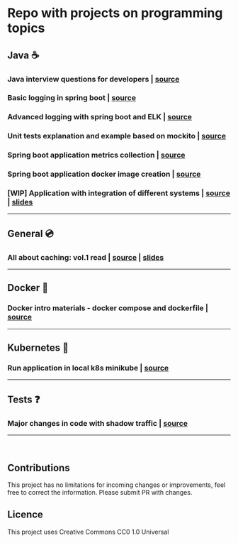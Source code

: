 # Repo with projects on programming topics

## Java :coffee:
### Java interview questions for developers | [source](java/interview-questions/)
### Basic logging in spring boot | [source](java/logs/)
### Advanced logging with spring boot and ELK | [source](java/advanced-logging/)
### Unit tests explanation and example based on mockito | [source](java/unit-tests/)
### Spring boot application metrics collection | [source](java/spring-metrics/)
### Spring boot application docker image creation | [source](java/minimum-image/)
### [WIP] Application with integration of different systems | [source](java/integrations/) | [slides](java/integrations/materials/)

---
## General :cd:
### All about caching: vol.1 read | [source](general/cache/) | [slides](general/cache/materials/)

---

## Docker :whale:
### Docker intro materials - docker compose and dockerfile | [source](docker/docker-intro/)

---

## Kubernetes :octopus:
### Run application in local k8s minikube | [source](k8s/minikube-demo/)

---
## Tests :question:
### Major changes in code with shadow traffic | [source](tests/shadow-traffic/)

---

<br/>

## Contributions
This project has no limitations for incoming changes or improvements, feel free to correct the information. Please submit PR with changes.

## Licence
This project uses Creative Commons CC0 1.0 Universal
